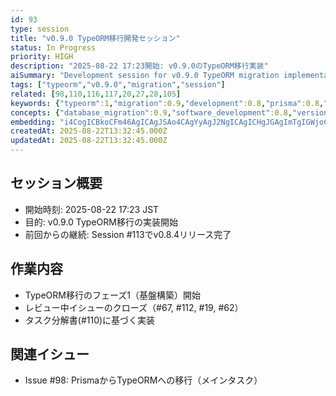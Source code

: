 ```yaml
---
id: 93
type: session
title: "v0.9.0 TypeORM移行開発セッション"
status: In Progress
priority: HIGH
description: "2025-08-22 17:23開始: v0.9.0のTypeORM移行実装"
aiSummary: "Development session for v0.9.0 TypeORM migration implementation, including issue tracking, review closure, and task-based development approach transitioning from Prisma to TypeORM"
tags: ["typeorm","v0.9.0","migration","session"]
related: [98,110,116,117,20,27,28,105]
keywords: {"typeorm":1,"migration":0.9,"development":0.8,"prisma":0.8,"session":0.8}
concepts: {"database_migration":0.9,"software_development":0.8,"version_control":0.7,"project_management":0.7,"system_architecture":0.6}
embedding: "i4CogICBkoCFm46AgICAgJSAo4CAgYyAgJ2NgICAgICHgJGAgImTgIGWjoCAgICAgICfgICSkoCGl4iAgICAgISAi4CAi4mAi4aUgICAgICQgICAgJOBgIiKnICAgICAmYCHgICSgYCMiZGAgICAgJaAmoCAiomAi5GQgICAgIA="
createdAt: 2025-08-22T13:32:45.000Z
updatedAt: 2025-08-22T13:32:45.000Z
---
```


## セッション概要
- 開始時刻: 2025-08-22 17:23 JST
- 目的: v0.9.0 TypeORM移行の実装開始
- 前回からの継続: Session #113でv0.8.4リリース完了

## 作業内容
- TypeORM移行のフェーズ1（基盤構築）開始
- レビュー中イシューのクローズ（#67, #112, #19, #62）
- タスク分解書(#110)に基づく実装

## 関連イシュー
- Issue #98: PrismaからTypeORMへの移行（メインタスク）